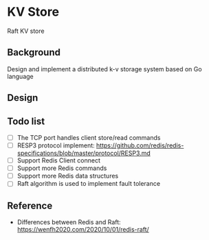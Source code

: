 # KV Store

Raft KV store

## Background

Design and implement a distributed k-v storage system based on Go language

## Design

## Todo list

- [ ] The TCP port handles client store/read commands
- [ ] RESP3 protocol implement: https://github.com/redis/redis-specifications/blob/master/protocol/RESP3.md
- [ ] Support Redis Client connect
- [ ] Support more Redis commands
- [ ] Support more Redis data structures
- [ ] Raft algorithm is used to implement fault tolerance

## Reference

- Differences between Redis and Raft: https://wenfh2020.com/2020/10/01/redis-raft/